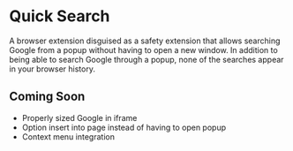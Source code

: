 # Quick Search
A browser extension disguised as a safety extension that allows searching Google from a popup without having to open a new window. In addition to being able to search Google through a popup, none of the searches appear in your browser history.

## Coming Soon
- Properly sized Google in iframe
- Option insert into page instead of having to open popup
- Context menu integration
